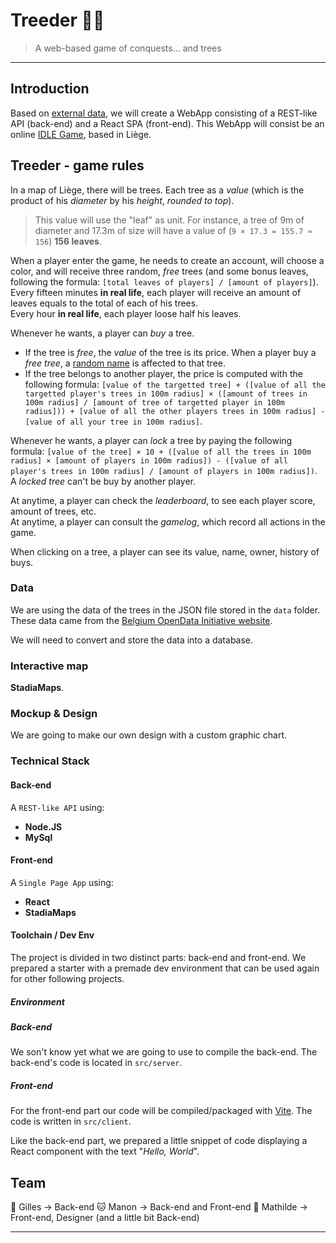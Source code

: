 # Treeder 🌳🍃

> A web-based game of conquests… and trees

* * *

## Introduction

Based on [external data](https://data.gov.be/en/node/48556), we will create a WebApp consisting of a REST-like API (back-end) and a React SPA (front-end). This WebApp will consist be an online [IDLE Game](https://en.wikipedia.org/wiki/Incremental_game), based in Liège.

## Treeder - game rules

In a map of Liège, there will be trees. Each tree as a _value_ (which is the product of his _diameter_ by his _height_, *rounded to top*). 

> This value will use the "leaf" as unit. For instance, a tree of 9m of diameter and 17.3m of size will have a value of (`9 × 17.3 = 155.7 ≈ 156`) **156 leaves**.

When a player enter the game, he needs to create an account, will choose a color, and will receive three random, *free* trees (and some bonus leaves, following the formula: `[total leaves of players] / [amount of players]`).  
Every fifteen minutes **in real life**, each player will receive an amount of leaves equals to the total of each of his trees.  
Every hour **in real life**, each player loose half his leaves.

Whenever he wants, a player can _buy_ a tree. 

- If the tree is *free*, the _value_ of the tree is its price. When a player buy a *free tree*, a [random name](https://www.npmjs.com/package/fantasy-name-generator) is affected to that tree.
- If the tree belongs to another player, the price is computed with the following formula: `[value of the targetted tree] + ([value of all the targetted player's trees in 100m radius] × ([amount of trees in 100m radius] / [amount of tree of targetted player in 100m radius])) + [value of all the other players trees in 100m radius] - [value of all your tree in 100m radius]`.

Whenever he wants, a player can *lock* a tree by paying the following formula: `[value of the tree] × 10 + ([value of all the trees in 100m radius] × [amount of players in 100m radius]) - ([value of all player's trees in 100m radius] / [amount of players in 100m radius])`. A *locked tree* can't be buy by another player.

At anytime, a player can check the *leaderboard*, to see each player score, amount of trees, etc.  
At anytime, a player can consult the *gamelog*, which record all actions in the game.

When clicking on a tree, a player can see its value, name, owner, history of buys.

### Data

We are using the data of the trees in the JSON file stored in the `data` folder. These data came from the [Belgium OpenData Initiative website](https://data.gov.be).

We will need to convert and store the data into a database.

### Interactive map

**StadiaMaps**.

### Mockup & Design

We are going to make our own design with a custom graphic chart.

### Technical Stack

#### Back-end

A `REST-like API` using:

- **Node.JS**
- **MySql**

#### Front-end

A `Single Page App` using:

- **React**
- **StadiaMaps**

#### Toolchain / Dev Env

The project is divided in two distinct parts: back-end and front-end. We prepared a starter with a premade dev environment that can be used again for other following projects. 

##### Environment

##### Back-end

We son't know yet what we are going to use to compile the back-end. The back-end's code is located in  `src/server`.
 

##### Front-end

For the front-end part our code will be compiled/packaged with [Vite](https://vitejs.dev/). The code is written in `src/client`.

Like the back-end part, we prepared a little snippet of code displaying a React component with the text "*Hello, World*".


## Team

🐀 Gilles -> Back-end
🐱 Manon -> Back-end and Front-end
🐶 Mathilde -> Front-end, Designer (and a little bit Back-end)

* * *




